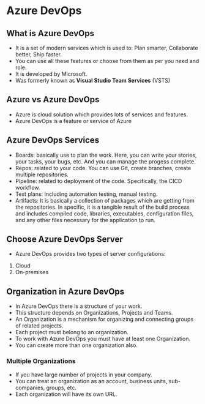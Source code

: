 # Azure DevOps

## What is Azure DevOps
- It is a set of modern services which is used to: Plan smarter, Collaborate better, Ship faster.
- You can use all these features or choose from them as per you need and role.
- It is developed by Microsoft.
- Was formerly known as **Visual Studio Team Services** (VSTS)

## Azure vs Azure DevOps
- Azure is cloud solution which provides lots of services and features.
- Azure DevOps is a feature or service of Azure

## Azure DevOps Services
- Boards: basically use to plan the work. Here, you can write your stories, your tasks, your bugs, etc. And you can manage the progess complete. 
- Repos: related to your code. You can use Git, create branches, create multiple repositories.
- Pipeline: related to deployment of the code. Specifically, the CICD workflow.
- Test plans: Including automation testing, manual testing.
- Artifacts: It is basically a collection of packages which are getting from the repositories. In specific, it is a tangible result of the build process and includes compiled code, libraries, executables, configuration files, and any other files necessary for the application to run.


## Choose Azure DevOps Server
- Azure DevOps provides two types of server configurations:
1. Cloud
2. On-premises

## Organization in Azure DevOps
- In Azure DevOps there is a structure of your work.
- This structure depends on Organizations, Projects and Teams.
- An Organization is a mechanism for organizing and connecting groups of related projects.
- Each project must belong to an organization.
- To work with Azure DevOps you must have at least one Organization.
- You can create more than one organization also.

### Multiple Organizations
- If you have large number of projects in your company.
- You can treat an organization as an account, business units, sub-companies, groups, etc.
- Each organization will have its own URL.

